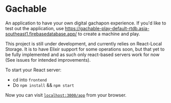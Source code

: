 # Gachable

An application to have your own digital gachapon experience.
If you'd like to test out the application, use https://gachable-play-default-rtdb.asia-southeast1.firebasedatabase.app/ to create a machine and play.

This project is still under development, and currently relies on React-Local Storage.
It is to have Elixir support for some operations soon, but that yet to be fully implemented and as such only react-based servers work for now (See issues for intended improvements).

To start your React server:

- cd into `frontend`
- Do `npm install` && `npm start`

Now you can visit [`localhost:3000/app`](http://localhost:3000/app) from your browser.
